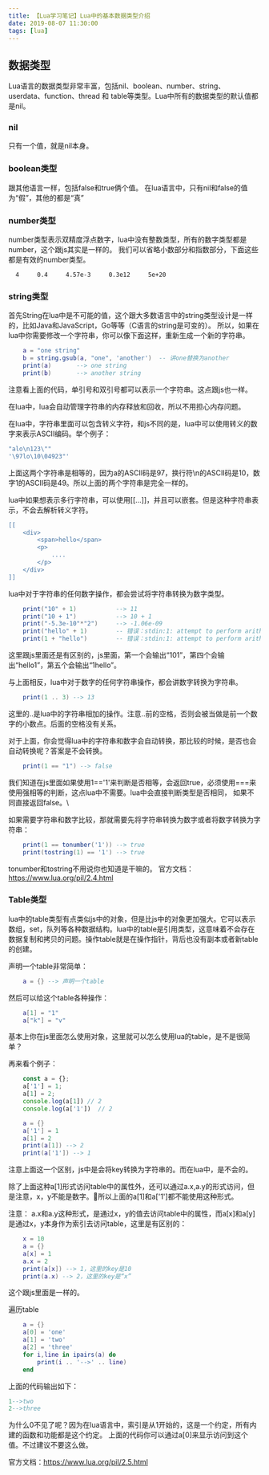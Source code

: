 ```yaml
---
title: 【Lua学习笔记】Lua中的基本数据类型介绍
date: 2019-08-07 11:30:00
tags: [lua]
---
```


## 数据类型

Lua语言的数据类型非常丰富，包括nil、boolean、number、string、userdata、function、thread 和 table等类型。Lua中所有的数据类型的默认值都是nil。

### nil 
只有一个值，就是nil本身。

### boolean类型
跟其他语言一样，包括false和true俩个值。
在lua语言中，只有nil和false的值为“假”，其他的都是“真”
<!-- more -->

### number类型
number类型表示双精度浮点数字，lua中没有整数类型，所有的数字类型都是number，这个跟js其实是一样的。
我们可以省略小数部分和指数部分，下面这些都是有效的number类型。
```
  4     0.4     4.57e-3     0.3e12     5e+20
```

### string类型

首先String在lua中是不可能的值，这个跟大多数语言中的string类型设计是一样的，比如Java和JavaScript，Go等等（C语言的string是可变的）。
所以，如果在lua中你需要修改一个字符串，你可以像下面这样，重新生成一个新的字符串。
```lua
    a = "one string"
    b = string.gsub(a, "one", 'another')  -- 讲one替换为another
    print(a)       --> one string
    print(b)       --> another string
```
注意看上面的代码，单引号和双引号都可以表示一个字符串。这点跟js也一样。

在lua中，lua会自动管理字符串的内存释放和回收，所以不用担心内存问题。

在lua中，字符串里面可以包含转义字符，和js不同的是，lua中可以使用转义的数字来表示ASCII编码。举个例子：

```lua
"alo\n123\""
'\97lo\10\04923"'
```
上面这两个字符串是相等的，因为a的ASCII码是97，换行符\n的ASCII码是10，数字1的ASCII码是49。所以上面的两个字符串是完全一样的。

lua中如果想表示多行字符串，可以使用[[...]]，并且可以嵌套。但是这种字符串表示，不会去解析转义字符。
```lua
[[
    <div>
        <span>hello</span>
        <p>
            ....
        </p>
    </div>
]]
```

lua中对于字符串的任何数字操作，都会尝试将字符串转换为数字类型。
```lua
    print("10" + 1)           --> 11
    print("10 + 1")           --> 10 + 1
    print("-5.3e-10"*"2")     --> -1.06e-09
    print("hello" + 1)        -- 错误：stdin:1: attempt to perform arithmetic on a string value
    print(1 + "hello")        -- 错误：stdin:1: attempt to perform arithmetic on a string value
```

这里跟js里面还是有区别的，js里面，第一个会输出“101”，第四个会输出“hello1”，第五个会输出“1hello”。

与上面相反，lua中对于数字的任何字符串操作，都会讲数字转换为字符串。
```lua
    print(1 .. 3) --> 13
```
这里的..是lua中的字符串相加的操作。注意..前的空格，否则会被当做是前一个数字的小数点。后面的空格没有关系。

对于上面，你会觉得lua中的字符串和数字会自动转换，那比较的时候，是否也会自动转换呢？答案是不会转换。
```lua
    print(1 == "1") --> false
```

我们知道在js里面如果使用1=='1'来判断是否相等，会返回true，必须使用===来使用强相等的判断，这点lua中不需要。lua中会直接判断类型是否相同，
如果不同直接返回false。\

如果需要字符串和数字比较，那就需要先将字符串转换为数字或者将数字转换为字符串：
```lua
    print(1 == tonumber('1')) --> true
    print(tostring(1) == '1') --> true
```
tonumber和tostring不用说你也知道是干嘛的。
官方文档：https://www.lua.org/pil/2.4.html
### Table类型
lua中的table类型有点类似js中的对象，但是比js中的对象更加强大。它可以表示数组，set，队列等各种数据结构。lua中的table是引用类型，这意味着不会存在数据复制和拷贝的问题。操作table就是在操作指针，背后也没有副本或者新table的创建。

声明一个table非常简单：
```lua
    a = {} --> 声明一个table
```
然后可以给这个table各种操作：
```lua
    a[1] = "1"
    a["k"] = "v"
```

基本上你在js里面怎么使用对象，这里就可以怎么使用lua的table，是不是很简单？

再来看个例子：
```js
    const a = {};
    a['1'] = 1; 
    a[1] = 2; 
    console.log(a[1]) // 2
    console.log(a['1'])  // 2
```

```lua
    a = {}
    a['1'] = 1
    a[1] = 2
    print(a[1]) --> 2
    print(a['1']) --> 1
```
注意上面这一个区别，js中是会将key转换为字符串的。而在lua中，是不会的。

除了上面这种a[1]形式访问table中的属性外，还可以通过a.x,a.y的形式访问，但是注意，x，y不能是数字。所以上面的a[1]和a['1']都不能使用这种形式。

注意：
a.x和a.y这种形式，是通过x，y的值去访问table中的属性，而a[x]和a[y]是通过x，y本身作为索引去访问table，这里是有区别的：
```lua
    x = 10
    a = {}
    a[x] = 1
    a.x = 2
    print(a[x]) --> 1，这里的key是10
    print(a.x) --> 2，这里的key是“x”
```
这个跟js里面是一样的。

遍历table

```lua
    a = {}
    a[0] = 'one'
    a[1] = 'two'
    a[2] = 'three'
    for i,line in ipairs(a) do
        print(i .. '-->' .. line)
    end
```

上面的代码输出如下：
```lua
1-->two
2-->three
```

为什么0不见了呢？因为在lua语言中，索引是从1开始的，这是一个约定，所有内建的函数和功能都是这个约定。
上面的代码你可以通过a[0]来显示访问到这个值。不过建议不要这么做。

官方文档：https://www.lua.org/pil/2.5.html

